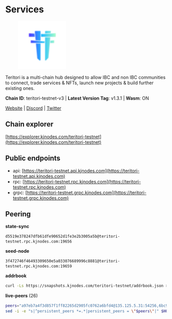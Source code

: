 # Services

<figure><img src="https://raw.githubusercontent.com/kj89/cosmos-images/main/logos/teritori.png" width="150" alt=""><figcaption></figcaption></figure>

Teritori is a multi-chain hub designed to allow IBC and non IBC communities  to connect, trade services & NFTs, launch new projects & build further existing ones.

**Chain ID**: teritori-testnet-v3 | **Latest Version Tag**: v1.3.1 | **Wasm**: ON

[Website](https://teritori.com) | [Discord](https://discord.gg/teritori) | [Twitter](https://twitter.com/TeritoriNetwork)




## Chain explorer
[https://explorer.kjnodes.com/teritori-testnet](https://explorer.kjnodes.com/teritori-testnet)

## Public endpoints

* api: [https://teritori-testnet.api.kjnodes.com](https://teritori-testnet.api.kjnodes.com)
* rpc: [https://teritori-testnet.rpc.kjnodes.com](https://teritori-testnet.rpc.kjnodes.com)
* grpc: [https://teritori-testnet.grpc.kjnodes.com](https://teritori-testnet.grpc.kjnodes.com)

## Peering

**state-sync**

```text
d5519e378247dfb61dfe90652d1fe3e2b3005a5b@teritori-testnet.rpc.kjnodes.com:19656
```

**seed-node**

```text
3f472746f46493309650e5a033076689996c8881@teritori-testnet.rpc.kjnodes.com:19659
```

**addrbook**
```bash
curl -Ls https://snapshots.kjnodes.com/teritori-testnet/addrbook.json > $HOME/.teritorid/config/addrbook.json
```

**live-peers** (26)
```bash
peers="a97eb7a4f3d857f1ff82265d2905fc0762a6bfd4@135.125.5.31:54256,6bc9f80a5123d62c23aadb7b5d68b740a794b0c6@207.180.194.156:36656,31413c99357d0cfc48a46767ade171db2ea0205e@135.181.138.160:46656,303666c503cd27161529692de701f5b2d3a2f043@65.109.23.114:15956,d5519e378247dfb61dfe90652d1fe3e2b3005a5b@65.109.68.190:19656,ec8faa221a99f5c6d8f647cd08f60f2ace0ed1e2@65.109.112.20:11044,bf100c1b6b44a6e96ab5691f3023cec3c27747fd@144.126.142.78:46656,4ebfdac0d496be2407c02202e5ad6f226a11b37a@65.21.134.202:26736,c89ecc57dc30addb7e9032684916725c25b2a6c5@162.55.103.44:26656,8ef4ef39a887861744717feacc350403387c4c56@65.109.38.54:21096,39a4dbd5a4199187bf4f6b30ac03156b3e3d7b29@65.21.139.170:20026,ec0c58dbfe67a12ea16951134e29a6566ac05add@185.217.125.98:26656,3614bc766d73bebf6b73737b6690af60e7f0683e@65.108.206.118:46656,b6640a6b6062be34a0b5eedb0524c320f31959ef@65.108.234.26:28656,e1b331c1f3cba509960c65d6c6bc9b49532bcbaa@65.109.85.170:27656,5ae1012f9b0f4672d8152de903d115dd2f1a3ee3@65.21.170.3:27656,ac94097daec8a32d4ed3f074f26f214cedfbb541@85.173.112.154:26656,69012ce642095e15f588ddb154327633bb2ecb9c@65.109.39.223:26656,15dd94f68c450da2c3b7c60b6364e3dce6f0cbf2@185.193.66.68:26641,07d196ccefcadc548c6cd06cfea425f1544b1495@213.239.217.52:41656,53f69cd52a4b633179b9e762cf8d51f6696a27f6@51.159.141.148:26656,427f9547e1e2f2b62b269dc4d32efa6d946e9746@65.21.200.54:32656,b9bd31a2a68a09d324a9deaf41144ff6d0dbe260@65.108.192.123:15656,e78cee0e46927e483212e0313a35da6cc9151ed5@65.109.28.219:15956,c56b132be41b247c9f8fa1f2addaca57f9946e29@75.119.159.159:44656,b33ebb4672f929dddde1365c9678a39abfd881fb@54.202.144.51:26656"
sed -i -e "s|^persistent_peers *=.*|persistent_peers = \"$peers\"|" $HOME/.teritorid/config/config.toml
```

